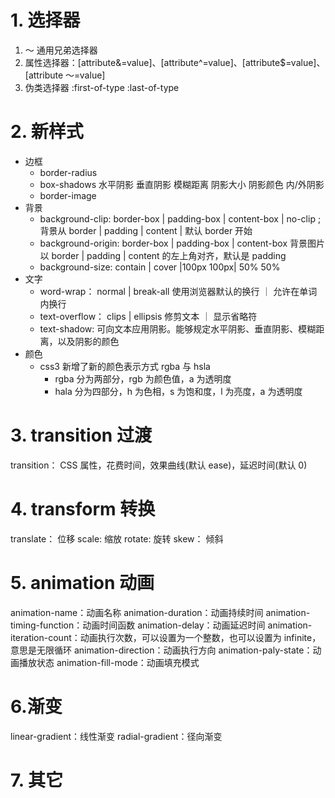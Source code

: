 # 1. 选择器

1. ～ 通用兄弟选择器
2. 属性选择器：[attribute&=value]、[attribute^=value]、[attribute$=value]、[attribute ～=value]
3. 伪类选择器 :first-of-type :last-of-type

# 2. 新样式

- 边框
  - border-radius
  - box-shadows 水平阴影 垂直阴影 模糊距离 阴影大小 阴影颜色 内/外阴影
  - border-image
- 背景
  - background-clip: border-box | padding-box | content-box | no-clip ; 背景从 border | padding | content | 默认 border 开始
  - background-origin: border-box | padding-box | content-box 背景图片以 border | padding | content 的左上角对齐，默认是 padding
  - background-size: contain | cover |100px 100px| 50% 50%
- 文字
  - word-wrap： normal | break-all 使用浏览器默认的换行 ｜ 允许在单词内换行
  - text-overflow： clips | ellipsis 修剪文本 ｜ 显示省略符
  - text-shadow: 可向文本应用阴影。能够规定水平阴影、垂直阴影、模糊距离，以及阴影的颜色
- 颜色
  - css3 新增了新的颜色表示方式 rgba 与 hsla
    - rgba 分为两部分，rgb 为颜色值，a 为透明度
    - hala 分为四部分，h 为色相，s 为饱和度，l 为亮度，a 为透明度

# 3. transition 过渡

transition： CSS 属性，花费时间，效果曲线(默认 ease)，延迟时间(默认 0)

# 4. transform 转换

translate： 位移
scale: 缩放
rotate: 旋转
skew： 倾斜

# 5. animation 动画

animation-name：动画名称
animation-duration：动画持续时间
animation-timing-function：动画时间函数
animation-delay：动画延迟时间
animation-iteration-count：动画执行次数，可以设置为一个整数，也可以设置为 infinite，意思是无限循环
animation-direction：动画执行方向
animation-paly-state：动画播放状态
animation-fill-mode：动画填充模式

# 6.渐变

linear-gradient：线性渐变
radial-gradient：径向渐变

# 7. 其它
